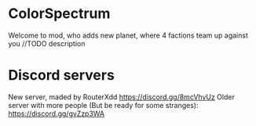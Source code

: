 # ColorSpectrum
Welcome to mod, who adds new planet, where 4 factions team up against you
//TODO description
# Discord servers
New server, maded by RouterXdd
https://discord.gg/8mcVhvUz
Older server with more people (But be ready for some stranges):
https://discord.gg/gvZzp3WA
